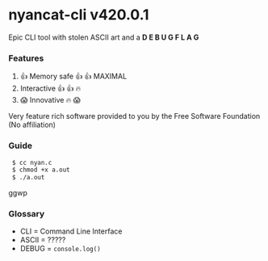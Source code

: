 # nyancat-cli v420.0.1
 Epic CLI tool with stolen ASCII art and a <b>D E B U G F L A G</b>

### Features
1. :thumbsup: Memory safe :thumbsup: :thumbsup: MAXIMAL
2. Interactive :thumbsup: :thumbsup: :fire:
3. :scream: Innovative :fire: :scream:

Very feature rich software provided to you by the Free Software Foundation (No affiliation)

 ### Guide
 ```bash
  $ cc nyan.c
  $ chmod +x a.out
  $ ./a.out
 ```
 ggwp

 ### Glossary
 - CLI = Command Line Interface
 - ASCII = ?????
 - DEBUG = `console.log()`